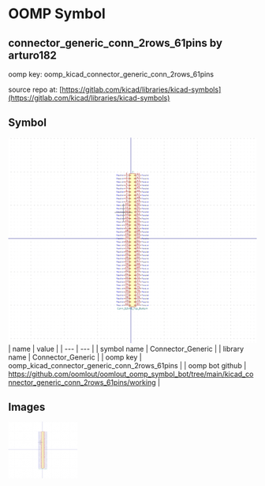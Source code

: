 # OOMP Symbol  
## connector_generic_conn_2rows_61pins  by arturo182  
  
oomp key: oomp_kicad_connector_generic_conn_2rows_61pins  
  
source repo at: [https://gitlab.com/kicad/libraries/kicad-symbols](https://gitlab.com/kicad/libraries/kicad-symbols)  
## Symbol  
  
[![working.png](working_600.png)](working.png)  
| name | value | 
| --- | --- | 
| symbol name | Connector_Generic | 
| library name | Connector_Generic | 
| oomp key | oomp_kicad_connector_generic_conn_2rows_61pins | 
| oomp bot github | https://github.com/oomlout/oomlout_oomp_symbol_bot/tree/main/kicad_connector_generic_conn_2rows_61pins/working | 
## Images  
  
[![working.png](working_140.png)](working.png)  
